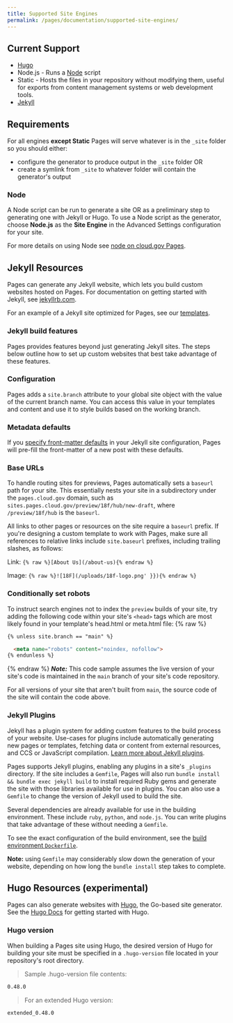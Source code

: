 ```yaml
---
title: Supported Site Engines
permalink: /pages/documentation/supported-site-engines/
---
```


## Current Support

- [Hugo](https://gohugo.io/)
- Node.js - Runs a [Node](https://nodejs.org) script
- Static - Hosts the files in your repository without modifying them, useful for exports from content management systems or web development tools.
- [Jekyll](http://jekyllrb.com)

## Requirements

For all engines **except Static** Pages will serve whatever is in the `_site` folder so you should either:

- configure the generator to produce output in the `_site` folder OR
- create a symlink from `_site` to whatever folder will contain the generator's output

### Node

A Node script can be run to generate a site OR as a preliminary step to generating one with Jekyll or Hugo. To use a Node script as the generator, choose **Node.js** as the **Site Engine** in the Advanced Settings configuration for your site.

For more details on using Node see [node on cloud.gov Pages](/pages/documentation/node-on-pages).

## Jekyll Resources

Pages can generate any Jekyll website, which lets you build custom websites hosted on Pages. For documentation on getting started with Jekyll, see [jekyllrb.com](http://jekyllrb.com/).

For an example of a Jekyll site optimized for Pages, see our [templates](/pages/documentation/templates/).

### Jekyll build features

Pages provides features beyond just generating Jekyll sites. The steps below outline how to set up custom websites that best take advantage of these features.

### Configuration

Pages adds a `site.branch` attribute to your global site object with the value of the current branch name. You can access this value in your templates and content and use it to style builds based on the working branch.

### Metadata defaults

If you [specify front-matter defaults](http://jekyllrb.com/docs/configuration/#front-matter-defaults) in your Jekyll site configuration, Pages will pre-fill the front-matter of a new post with these defaults.

### Base URLs

To handle routing sites for previews, Pages automatically sets a `baseurl` path for your site. This essentially nests your site in a subdirectory under the `pages.cloud.gov` domain, such as `sites.pages.cloud.gov/preview/18f/hub/new-draft`, where `/preview/18f/hub` is the `baseurl`.

All links to other pages or resources on the site require a `baseurl` prefix. If you're designing a custom template to work with Pages, make sure all references to relative links include `site.baseurl` prefixes, including trailing slashes, as follows:

Link: `{% raw %}[About Us](/about-us){% endraw %}`

Image: `{% raw %}![18F](/uploads/18f-logo.png' }}){% endraw %}`

### Conditionally set robots

To instruct search engines not to index the `preview` builds of your site, try adding the following code within your site's `<head>` tags which are most likely found in your template's head.html or meta.html file:
{% raw %}

```markdown
{% unless site.branch == "main" %}

  <meta name="robots" content="noindex, nofollow">
{% endunless %}
```

{% endraw %}
**_Note:_** This code sample assumes the live version of your site's code is maintained in the `main` branch of your site's code repository.

For all versions of your site that aren't built from `main`, the source code of the site will contain the code above.

### Jekyll Plugins

Jekyll has a plugin system for adding custom features to the build process of your website. Use-cases for plugins include automatically generating new pages or templates, fetching data or content from external resources, and CCS or JavaScript compilation. [Learn more about Jekyll plugins](http://jekyllrb.com/docs/plugins/).

Pages supports Jekyll plugins, enabling any plugins in a site's `_plugins` directory. If the site includes a `Gemfile`, Pages will also run `bundle install && bundle exec jekyll build` to install required Ruby gems and generate the site with those libraries available for use in plugins. You can also use a `Gemfile` to change the version of Jekyll used to build the site.

Several dependencies are already available for use in the building environment. These include `ruby`, `python`, and `node.js`. You can write plugins that take advantage of these without needing a `Gemfile`.

To see the exact configuration of the build environment, see the [build environment `Dockerfile`](https://github.com/cloud-gov/pages-build-container/blob/main/Dockerfile).

**Note:** using `Gemfile` may considerably slow down the generation of your website, depending on how long the `bundle install` step takes to complete.

## Hugo Resources (experimental)

Pages can also generate websites with [Hugo](http://gohugo.io/), the Go-based site generator. See the [Hugo Docs](https://gohugo.io/documentation/) for getting started with Hugo.

### Hugo version

When building a Pages site using Hugo, the desired version of Hugo for building your site must be specified in a `.hugo-version` file located in your repository's root directory.

> Sample .hugo-version file contents:

```markdown
0.48.0
```

> For an extended Hugo version:

```markdown
extended_0.48.0
```

